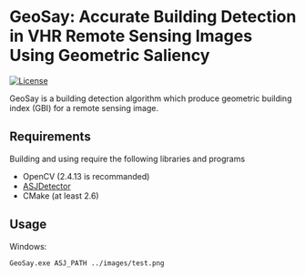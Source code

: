 # GeoSay: Accurate Building Detection in VHR Remote Sensing Images Using Geometric Saliency

[![License](https://img.shields.io/badge/license-GPLv3-blue.svg)](LICENSE)

GeoSay is a building detection algorithm which produce geometric building index (GBI) for a remote sensing image. 

## Requirements

Building and using require the following libraries and programs

- OpenCV (2.4.13 is recommanded)
- [ASJDetector](https://github.com/cherubicXN/anisotropic-scale-junction-detector)
- CMake (at least 2.6)

## Usage

Windows:
```
GeoSay.exe ASJ_PATH ../images/test.png
```
